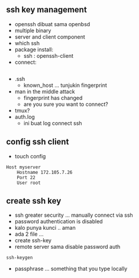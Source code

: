 ## ssh key management
- openssh dibuat sama openbsd
- multiple binary
- server and client component
- which ssh
- package install:
    - ssh : openssh-client
- connect:
    ```ssh root@serverID
    ```
- .ssh
    - known_host ... tunjukin fingerprint 
- man in the middle attack
    - fingerprint has changed
    - are you sure you want to connect?
- tmux?
- auth.log
    - ini buat log connect ssh

## config ssh client
- touch config
```
Host myserver
    Hostname 172.105.7.26
    Port 22
    User root
```

## create ssh key
- ssh greater security ... manually connect via ssh
- password authentication is disabled
- kalo punya kunci .. aman
- ada 2 file ...
- create ssh-key
- remote server sama disable password auth
```
ssh-keygen
```
- passphrase ... something that you type locally
